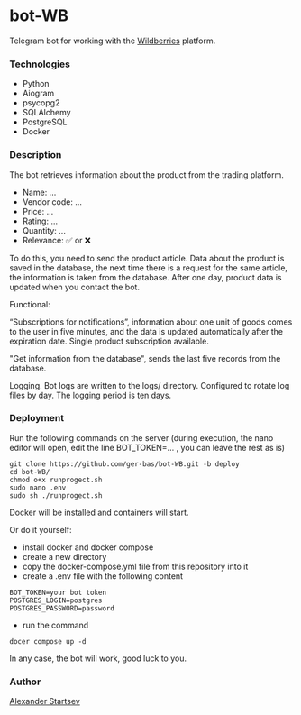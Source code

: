 # bot-WB
Telegram bot for working with the [Wildberries](https://www.wildberries.ru/)
platform.

### Technologies
- Python
- Aiogram
- psycopg2
- SQLAlchemy
- PostgreSQL
- Docker

### Description
The bot retrieves information about the product from the trading platform.

- Name:   ...
- Vendor code:   ...
- Price: ...
- Rating:   ...
- Quantity:   ...
- Relevance: ✅ or ❌

To do this, you need to send the product article.
Data about the product is saved in the database, the next time there is a
request for the same article, the information is taken from the database.
After one day, product data is updated when you contact the bot.

Functional:

“Subscriptions for notifications”, information about one unit of goods comes
to the user in five minutes, and the data is updated automatically after the
 expiration date. Single product subscription available.

"Get information from the database", sends the last five records from
the database.

Logging. Bot logs are written to the logs/ directory.
Configured to rotate log files by day. The logging period is ten days.

### Deployment
Run the following commands on the server (during execution, the nano editor
will open, edit the line BOT_TOKEN=... , you can leave the rest as is)
```
git clone https://github.com/ger-bas/bot-WB.git -b deploy
cd bot-WB/
chmod o+x runprogect.sh
sudo nano .env
sudo sh ./runprogect.sh
```
Docker will be installed and containers will start.

Or do it yourself:
- install docker and docker compose
- create a new directory
- copy the docker-compose.yml file from this repository into it
- create a .env file with the following content

```
BOT_TOKEN=your bot token
POSTGRES_LOGIN=postgres
POSTGRES_PASSWORD=password
```
- run the command
```
docer compose up -d
```

In any case, the bot will work, good luck to you.

### Author
[Alexander Startsev](https://github.com/ger-bas)
